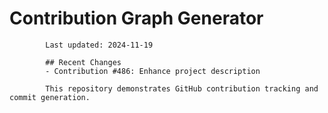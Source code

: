 # Contribution Graph Generator
            
            Last updated: 2024-11-19
            
            ## Recent Changes
            - Contribution #486: Enhance project description
            
            This repository demonstrates GitHub contribution tracking and commit generation.
        